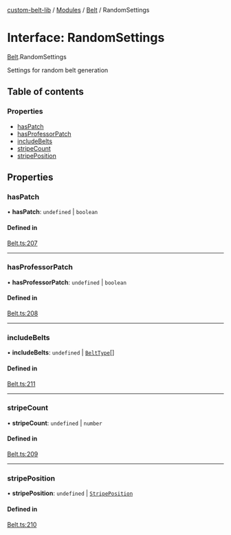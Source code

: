 [custom-belt-lib](../README.md) / [Modules](../modules.md) / [Belt](../modules/Belt.md) / RandomSettings

# Interface: RandomSettings

[Belt](../modules/Belt.md).RandomSettings

Settings for random belt generation

## Table of contents

### Properties

- [hasPatch](Belt.RandomSettings.md#haspatch)
- [hasProfessorPatch](Belt.RandomSettings.md#hasprofessorpatch)
- [includeBelts](Belt.RandomSettings.md#includebelts)
- [stripeCount](Belt.RandomSettings.md#stripecount)
- [stripePosition](Belt.RandomSettings.md#stripeposition)

## Properties

### hasPatch

• **hasPatch**: `undefined` \| `boolean`

#### Defined in

[Belt.ts:207](https://github.com/jeffholst/custom-belt/blob/e4514da/packages/custom-belt-lib/src/Belt.ts#L207)

___

### hasProfessorPatch

• **hasProfessorPatch**: `undefined` \| `boolean`

#### Defined in

[Belt.ts:208](https://github.com/jeffholst/custom-belt/blob/e4514da/packages/custom-belt-lib/src/Belt.ts#L208)

___

### includeBelts

• **includeBelts**: `undefined` \| [`BeltType`](../enums/Belt.BeltType.md)[]

#### Defined in

[Belt.ts:211](https://github.com/jeffholst/custom-belt/blob/e4514da/packages/custom-belt-lib/src/Belt.ts#L211)

___

### stripeCount

• **stripeCount**: `undefined` \| `number`

#### Defined in

[Belt.ts:209](https://github.com/jeffholst/custom-belt/blob/e4514da/packages/custom-belt-lib/src/Belt.ts#L209)

___

### stripePosition

• **stripePosition**: `undefined` \| [`StripePosition`](../enums/Belt.StripePosition.md)

#### Defined in

[Belt.ts:210](https://github.com/jeffholst/custom-belt/blob/e4514da/packages/custom-belt-lib/src/Belt.ts#L210)
